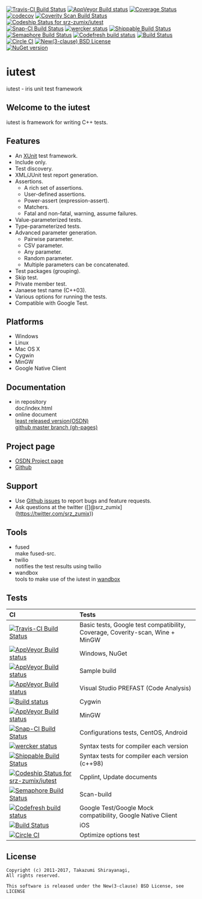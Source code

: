 [![Travis-CI Build Status](https://travis-ci.org/srz-zumix/iutest.png?branch=master)](https://travis-ci.org/srz-zumix/iutest)
[![AppVeyor Build status](https://ci.appveyor.com/api/projects/status/2gdmgo8ce8m0iy0e/branch/master?svg=true)](https://ci.appveyor.com/project/srz-zumix/iutest/branch/master)
[![Coverage Status](https://coveralls.io/repos/srz-zumix/iutest/badge.png?branch=master)](https://coveralls.io/r/srz-zumix/iutest?branch=master)
[![codecov](https://codecov.io/gh/srz-zumix/iutest/branch/master/graph/badge.svg)](https://codecov.io/gh/srz-zumix/iutest)
[![Coverity Scan Build Status](https://scan.coverity.com/projects/1316/badge.svg)](https://scan.coverity.com/projects/srz-zumix-iutest)
[ ![Codeship Status for srz-zumix/iutest](https://codeship.com/projects/5bc87030-5b41-0133-6000-4242aa07dce3/status?branch=master)](https://codeship.com/projects/110695)  
[![Snap-CI Build Status](https://snap-ci.com/srz-zumix/iutest/branch/master/build_image)](https://snap-ci.com/srz-zumix/iutest/branch/master)
[![wercker status](https://app.wercker.com/status/d385156052aa4118a7f24affe4a8f851/s/master "wercker status")](https://app.wercker.com/project/bykey/d385156052aa4118a7f24affe4a8f851)
[![Shippable Build Status](https://api.shippable.com/projects/541904d2ac22859af743f867/badge?branchName=master)](https://app.shippable.com/projects/541904d2ac22859af743f867/builds/latest)
[![Semaphore Build Status](https://semaphoreci.com/api/v1/srz_zumix/iutest/branches/master/badge.svg)](https://semaphoreci.com/srz_zumix/iutest)
[![Codefresh build status]( https://g.codefresh.io/api/badges/build?repoOwner=srz-zumix&repoName=iutest&branch=master&pipelineName=iutest&accountName=srz-zumix&type=cf-1)]( https://g.codefresh.io/repositories/srz-zumix/iutest/builds?filter=trigger:build;branch:master;service:58a933be9d1bd40100495882~iutest)
[![Build Status](https://www.bitrise.io/app/a1525fe176d85f53.svg?token=C67enKOhen9rjw_Cl37ihA&branch=master)](https://www.bitrise.io/app/a1525fe176d85f53)
[![Circle CI](https://circleci.com/gh/srz-zumix/iutest.svg?style=svg)](https://circleci.com/gh/srz-zumix/iutest)
[![New(3-clause) BSD License](https://img.shields.io/badge/license-New_BSD-blue.svg)](http://opensource.org/licenses/BSD-3-Clause)  
[![NuGet version](https://badge.fury.io/nu/iutest.svg)](https://badge.fury.io/nu/iutest)  

iutest
==========
iutest - iris unit test framework

Welcome to the iutest
--------------------------------------------------
iutest is framework for writing C++ tests.

Features
--------------------------------------------------

* An [XUnit](https://en.wikipedia.org/wiki/XUnit) test framework.
* Include only.
* Test discovery.
* XML/JUnit test report generation.
* Assertions.
   + A rich set of assertions.
   + User-defined assertions.
   + Power-assert (expression-assert).
   + Matchers.
   + Fatal and non-fatal, warning, assume failures.
* Value-parameterized tests.
* Type-parameterized tests.
* Advanced parameter generation.
   + Pairwise parameter.
   + CSV parameter.
   + Any parameter.
   + Random parameter.
   + Multiple parameters can be concatenated. 
* Test packages (grouping).
* Skip test.
* Private member test.
* Janaese test name (C++03). 
* Various options for running the tests.
* Compatible with Google Test.

Platforms
--------------------------------------------------

* Windows
* Linux
* Mac OS X
* Cygwin
* MinGW
* Google Native Client

Documentation
--------------------------------------------------

* in repository  
doc/index.html  
* online document  
[least released version(OSDN)](http://iutest.osdn.jp/doc/index.html)  
[github master branch (gh-pages)](http://srz-zumix.github.io/iutest/)  

Project page
--------------------------------------------------

* [OSDN Project page](http://iutest.osdn.jp/)  
* [Github](https://github.com/srz-zumix/iutest)  

Support
--------------------------------------------------

* Use [Github issues](https://github.com/srz-zumix/iutest/issues) to report bugs and feature requests.
* Ask questions at the twitter ([]@srz_zumix](https://twitter.com/srz_zumix))

Tools
--------------------------------------------------

* fused  
make fused-src.
* twilio  
notifies the test results using twilio
* wandbox  
tools to make use of the iutest in [wandbox](https://wandbox.org/)

Tests
--------------------------------------------------

|CI|Tests|
|:--|:--|
|[![Travis-CI Build Status](https://travis-ci.org/srz-zumix/iutest.png?branch=master)](https://travis-ci.org/srz-zumix)|Basic tests, Google test compatibility, Coverage, Coverity-scan, Wine + MinGW|
|[![AppVeyor Build status](https://ci.appveyor.com/api/projects/status/2gdmgo8ce8m0iy0e/branch/master?svg=true)](https://ci.appveyor.com/project/srz-zumix/iutest/branch/master)|Windows, NuGet|
|[![AppVeyor Build status](https://ci.appveyor.com/api/projects/status/906w23swuocl9fex?svg=true)](https://ci.appveyor.com/project/srz-zumix/iutest-8dhoe)|Sample build|
|[![AppVeyor Build status](https://ci.appveyor.com/api/projects/status/0w0wuhc58kre178q?svg=true)](https://ci.appveyor.com/project/srz-zumix/iutest-xsqun)|Visual Studio PREFAST (Code Analysis)|
|[![Build status](https://ci.appveyor.com/api/projects/status/erhkn5rer20jmdbq?svg=true)](https://ci.appveyor.com/project/srz-zumix/iutest-xlae4)|Cygwin|
|[![AppVeyor Build status](https://ci.appveyor.com/api/projects/status/xr7yvj6swxutluu4?svg=true)](https://ci.appveyor.com/project/srz-zumix/iutest-rbhes)|MinGW|
|[![Snap-CI Build Status](https://snap-ci.com/srz-zumix/iutest/branch/master/build_image)](https://snap-ci.com/srz-zumix/iutest/branch/master)|Configurations tests, CentOS, Android|
|[![wercker status](https://app.wercker.com/status/d385156052aa4118a7f24affe4a8f851/s/master "wercker status")](https://app.wercker.com/project/bykey/d385156052aa4118a7f24affe4a8f851)|Syntax tests for compiler each version|
|[![Shippable Build Status](https://api.shippable.com/projects/541904d2ac22859af743f867/badge?branchName=master)](https://app.shippable.com/projects/541904d2ac22859af743f867/builds/latest)|Syntax tests for compiler each version (c++98)|
|[![Codeship Status for srz-zumix/iutest](https://codeship.com/projects/5bc87030-5b41-0133-6000-4242aa07dce3/status?branch=master)](https://codeship.com/projects/110695)|Cpplint, Update documents|
|[![Semaphore Build Status](https://semaphoreci.com/api/v1/srz_zumix/iutest/branches/master/badge.svg)](https://semaphoreci.com/srz_zumix/iutest)|Scan-build|
|[![Codefresh build status]( https://g.codefresh.io/api/badges/build?repoOwner=srz-zumix&repoName=iutest&branch=master&pipelineName=iutest&accountName=srz-zumix&type=cf-1)]( https://g.codefresh.io/repositories/srz-zumix/iutest/builds?filter=trigger:build;branch:master;service:58a933be9d1bd40100495882~iutest)|Google Test/Google Mock compatibility, Google Native Client|
|[![Build Status](https://www.bitrise.io/app/a1525fe176d85f53.svg?token=C67enKOhen9rjw_Cl37ihA&branch=master)](https://www.bitrise.io/app/a1525fe176d85f53)|iOS|
|[![Circle CI](https://circleci.com/gh/srz-zumix/iutest.svg?style=svg)](https://circleci.com/gh/srz-zumix/iutest)|Optimize options test|

License
--------------------------------------------------

    Copyright (c) 2011-2017, Takazumi Shirayanagi,
    All rights reserved.

    This software is released under the New(3-clause) BSD License, see LICENSE
